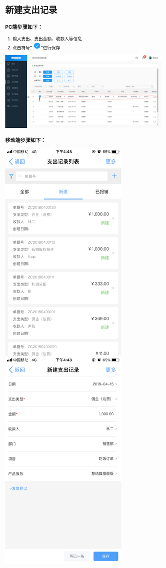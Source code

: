 # 新建支出记录

### PC端步骤如下：

1. 输入支出、支出金额、收款人等信息
2. 点击符号“![](/assets/图片1.png)”进行保存

![](/assets/支出记录.png)

### 移动端步骤如下：

![](/assets/移动支出记录1.png)![](/assets/移动支出纪录2.png)



